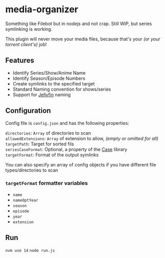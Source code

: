 # media-organizer

Something like Filebot but in nodejs and not crap.
Still WIP, but series symlinking is working.

This plugin will never move your media files, because that's your _(or your torrent client's)_ job!

## Features

-   Identify Series/Show/Anime Name
-   Identify Season/Episode Numbers
-   Create symlinks to the specified target
-   Standard Naming convention for shows/series
-   Support for [Jellyfin](https://jellyfin.org/) naming

## Configuration

Config file is `config.json` and has the following properties:

`directories`: `Array` of directories to scan  
`allowedExtensions`: `Array` of extension to allow, _(empty or omitted for all)_  
`targetPath`: Target for sorted fils  
`seriesCaseFormat`: Optional, a property of the [Case](https://www.npmjs.com/package/case) library  
`targetFormat`: Format of the output symlinks

You can also specify an array of config objects if you have different file types/directories to scan

### `targetFormat` formatter variables

-   `name`
-   `nameOptYear`
-   `season`
-   `episode`
-   `year`
-   `extension`

## Run

`nvm use 14`
`node run.js`
